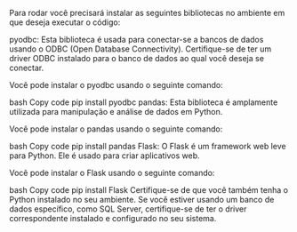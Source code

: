 Para rodar  você precisará instalar as seguintes bibliotecas no ambiente em que deseja executar o código:

pyodbc: Esta biblioteca é usada para conectar-se a bancos de dados usando o ODBC (Open Database Connectivity). Certifique-se de ter um driver ODBC instalado para o banco de dados ao qual você deseja se conectar.

Você pode instalar o pyodbc usando o seguinte comando:

bash
Copy code
pip install pyodbc
pandas: Esta biblioteca é amplamente utilizada para manipulação e análise de dados em Python.

Você pode instalar o pandas usando o seguinte comando:

bash
Copy code
pip install pandas
Flask: O Flask é um framework web leve para Python. Ele é usado para criar aplicativos web.

Você pode instalar o Flask usando o seguinte comando:

bash
Copy code
pip install Flask
Certifique-se de que você também tenha o Python instalado no seu ambiente. Se você estiver usando um banco de dados específico, como SQL Server, certifique-se de ter o driver correspondente instalado e configurado no seu sistema.
